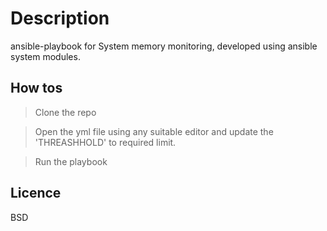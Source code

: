 # Description
ansible-playbook for System memory monitoring, developed using ansible system modules. 

## How tos

> Clone the repo

> Open the yml file using any suitable editor and update the 'THREASHHOLD' to required limit.

> Run the playbook 

## Licence
BSD
